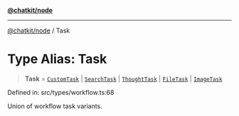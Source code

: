 [**@chatkit/node**](../README.md)

***

[@chatkit/node](../README.md) / Task

# Type Alias: Task

> **Task** = [`CustomTask`](../interfaces/CustomTask.md) \| [`SearchTask`](../interfaces/SearchTask.md) \| [`ThoughtTask`](../interfaces/ThoughtTask.md) \| [`FileTask`](../interfaces/FileTask.md) \| [`ImageTask`](../interfaces/ImageTask.md)

Defined in: src/types/workflow.ts:68

Union of workflow task variants.

